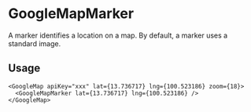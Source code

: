 <script>
  import { GoogleMap, GoogleMapMarker, GoogleMapCanvas } from "$lib"
  import { Variant } from "@vitebook/client"
</script>

# GoogleMapMarker

A marker identifies a location on a map. By default, a marker uses a standard image.

## Usage

```svelte {2}
<GoogleMap apiKey="xxx" lat={13.736717} lng={100.523186} zoom={18}>
  <GoogleMapMarker lat={13.736717} lng={100.523186} />
</GoogleMap>
```

<GoogleMap apiKey={import.meta.env.VITE_GMAPS_API_KEY} lat={13.736717} lng={100.523186} zoom={18}>
  <GoogleMapCanvas class="h-64 w-full" />
  <GoogleMapMarker lat={13.736717} lng={100.523186} />
</GoogleMap>
